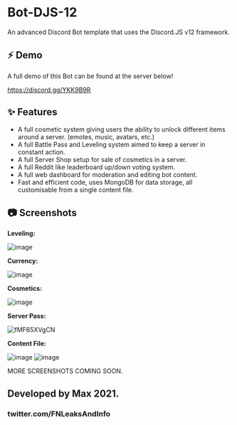 # Bot-DJS-12
An advanced Discord Bot template that uses the Discord.JS v12 framework.


## ⚡ **Demo**

A full demo of this Bot can be found at the server below!

https://discord.gg/YKK9B9R


## ✨ **Features**
- A full cosmetic system giving users the ability to unlock different items around a server. (emotes, music, avatars, etc.)
- A full Battle Pass and Leveling system aimed to keep a server in constant action.
- A full Server Shop setup for sale of cosmetics in a server.
- A full Reddit like leaderboard up/down voting system.
- A full web dashboard for moderation and editing bot content.
- Fast and efficient code, uses MongoDB for data storage, all customisable from a single content file.


## 📷 **Screenshots**

**Leveling:**

![image](https://user-images.githubusercontent.com/47879795/130308404-20fe4b48-e15f-4d04-8668-cbf926a133b7.png)

**Currency:**

![image](https://user-images.githubusercontent.com/47879795/130308416-d514dc55-bb62-48f6-8a9a-9d3db8210611.png)

**Cosmetics:**

![image](https://user-images.githubusercontent.com/47879795/130308445-935c0223-4678-48d4-9571-3460a8a63e51.png)

**Server Pass:**

![fMF65XVgCN](https://user-images.githubusercontent.com/47879795/130308487-7bf70536-5f67-4282-995b-6a8bb7277b02.gif)

**Content File:**

![image](https://user-images.githubusercontent.com/47879795/130308529-7d3b9cb3-4271-4e43-86f2-e5f20c77c3d1.png)
![image](https://user-images.githubusercontent.com/47879795/130308555-d2aa4d0c-5835-477b-8bad-4d809435150c.png)

MORE SCREENSHOTS COMING SOON.



## Developed by Max 2021.
### twitter.com/FNLeaksAndInfo
